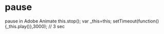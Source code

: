 # pause
pause in Adobe Animate 
this.stop();
var _this=this;
setTimeout(function(){_this.play()},3000); // 3 sec
